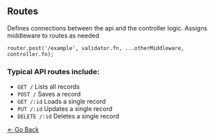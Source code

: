 ## Routes
Defines connections between the api and the controller logic. Assigns middleware to routes as needed
```
router.post('/example', validator.fn, ...otherMiddleware, controller.fn);
```

### Typical API routes include:
* `GET /` Lists all records
* `POST /` Saves a record
* `GET /:id` Loads a single record
* `PUT /:id` Updates a single record
* `DELETE /:id` Deletes a single record

[&larr; Go Back](../README.md)